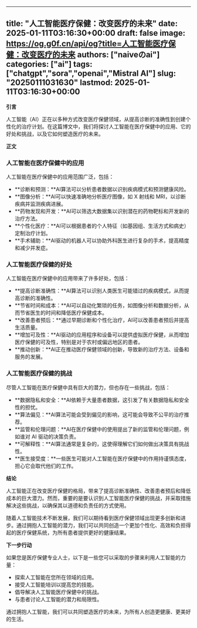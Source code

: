 
---
title: "人工智能医疗保健：改变医疗的未来"
date: 2025-01-11T03:16:30+00:00
draft: false
image: https://og.g0f.cn/api/og?title=人工智能医疗保健：改变医疗的未来
authors: ["naiveのai"]
categories: ["ai"]
tags: ["chatgpt","sora","openai","Mistral AI"]
slug: "20250111031630"
lastmod: 2025-01-11T03:16:30+00:00
---
**引言**

人工智能（AI）正在以多种方式改变医疗保健领域，从提高诊断的准确性到创建个性化的治疗计划。在这篇博文中，我们将探讨人工智能在医疗保健中的应用、它的好处和挑战，以及它如何塑造医疗的未来。

**正文**

### 人工智能在医疗保健中的应用

人工智能在医疗保健中的应用范围广泛，包括：

- **诊断和预测：**AI算法可以分析患者数据以识别疾病模式和预测健康风险。
- **图像分析：**AI可以快速准确地分析医疗图像，如 X 射线和 MRI，以诊断疾病并监测疾病进展。
- **药物发现和开发：**AI可以筛选大数据集以识别潜在的药物靶标和开发新的治疗方法。
- **个性化医疗：**AI可以根据患者的个人特征（如基因组、生活方式和病史）定制治疗计划。
- **手术辅助：**AI驱动的机器人可以协助外科医生进行复杂的手术，提高精度和减少并发症。

### 人工智能医疗保健的好处

人工智能在医疗保健中的应用带来了许多好处，包括：

- **提高诊断准确性：**AI算法可以识别人类医生可能错过的疾病模式，从而提高诊断的准确性。
- **节省时间和成本：**AI可以自动化繁琐的任务，如图像分析和数据分析，从而节省医生的时间和降低医疗保健成本。
- **改善患者预后：**通过早期诊断和个性化治疗，AI可以改善患者预后并提高生活质量。
- **增加可及性：**AI驱动的应用程序和设备可以提供虚拟医疗保健，从而增加医疗保健的可及性，特别是对于农村或偏远地区的患者。
- **推动创新：**AI正在推动医疗保健领域的创新，导致新的治疗方法、设备和服务的发展。

### 人工智能医疗保健的挑战

尽管人工智能在医疗保健中具有巨大的潜力，但也存在一些挑战，包括：

- **数据隐私和安全：**AI依赖于大量患者数据，这引发了有关数据隐私和安全性的担忧。
- **算法偏见：**AI算法可能会受到偏见的影响，这可能会导致不公平的治疗推荐。
- **监管和伦理问题：**AI在医疗保健中的使用提出了新的监管和伦理问题，例如谁对 AI 驱动的决策负责。
- **可解释性：**AI算法通常是复杂的，这使得理解它们如何做出决策具有挑战性。
- **医生接受度：**一些医生可能对人工智能在医疗保健中的作用持谨慎态度，担心它会取代他们的工作。

**结论**

人工智能正在改变医疗保健的格局，带来了提高诊断准确性、改善患者预后和降低成本的巨大潜力。然而，重要的是要认识到人工智能医疗保健的挑战，并采取措施解决这些挑战，以确保其以道德和负责任的方式使用。

随着人工智能技术不断发展，我们可以期待看到医疗保健领域出现更多创新和进步。通过拥抱人工智能的潜力，我们可以共同创造一个更加个性化、高效和负担得起的医疗保健系统，为所有患者提供更好的健康结果。

**下一步行动**

如果您是医疗保健专业人士，以下是一些您可以采取的步骤来利用人工智能的力量：

- 探索人工智能在您所在领域的应用。
- 接受人工智能培训以提高您的技能。
- 倡导解决人工智能医疗保健中的挑战。
- 与患者讨论人工智能的潜力和局限性。

通过拥抱人工智能，我们可以共同塑造医疗的未来，为所有人创造更健康、更美好的生活。